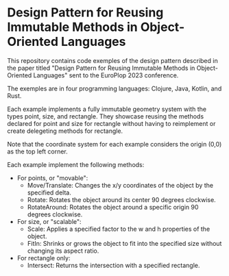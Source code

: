 # Design Pattern for Reusing Immutable Methods in Object-Oriented Languages

This repository contains code exemples of the design pattern described in the paper titled "Design Pattern for Reusing Immutable Methods in Object-Oriented Languages" sent to the EuroPlop 2023 conference.

The exemples are in four programming languages: Clojure, Java, Kotlin, and Rust. 

Each example implements a fully immutable geometry system with the types point, size, and rectangle. They showcase reusing the methods declared for point and size for rectangle without having to reimplement or create delegeting methods for rectangle.

Note that the coordinate system for each example considers the origin (0,0) as the top left corner.

Each example implement the following methods:

- For points, or "movable":
  * Move/Translate: Changes the x/y coordinates of the object by the specified delta.
  * Rotate: Rotates the object around its center 90 degrees clockwise.
  * RotateAround: Rotates the object around a specific origin 90 degrees clockwise.
- For size, or "scalable":
  * Scale: Applies a specified factor to the w and h properties of the object.
  * FitIn: Shrinks or grows the object to fit into the specified size without changing its aspect ratio.
- For rectangle only:
  * Intersect: Returns the intersection with a specified rectangle.
